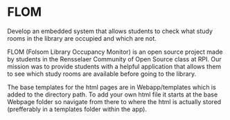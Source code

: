 # FLOM
Develop an embedded system that allows students to check what study rooms in the library are occupied and which are not.



FLOM (Folsom Library Occupancy Monitor) is an open source project made by students in the Rensselaer Community of Open 
Source class at RPI. Our mission was to provide students with a helpful application that allows them to see which study 
rooms are available before going to the library.

The base templates for the html pages are in Webapp/templates which is added to the directory path.  To add your own html file 
it starts at the base Webpage folder so navigate from there to where the html is actually stored 
(prefferably in a templates folder within the app).
